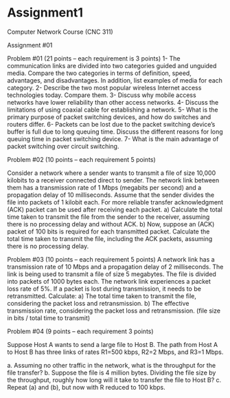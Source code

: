 # Assignment1
Computer Network Course (CNC 311)

Assignment #01

Problem #01 (21 points – each requirement is 3 points)
1- The communication links are divided into two categories guided and
unguided media. Compare the two categories in terms of definition, speed,
advantages, and disadvantages. In addition, list examples of media for each
category.
2- Describe the two most popular wireless Internet access technologies
today. Compare them.
3- Discuss why mobile access networks have lower reliability than other
access networks.
4- Discuss the limitations of using coaxial cable for establishing a network.
5- What is the primary purpose of packet switching devices, and how do
switches and routers differ.
6- Packets can be lost due to the packet switching device’s buffer is full due to
long queuing time. Discuss the different reasons for long queuing time in
packet switching device.
7- What is the main advantage of packet switching over circuit switching.

Problem #02 (10 points – each requirement 5 points)

Consider a network where a sender wants to transmit a file of size 10,000
kilobits to a receiver connected direct to sender. The network link between
them has a transmission rate of 1 Mbps (megabits per second) and a
propagation delay of 10 milliseconds. Assume that the sender divides the
file into packets of 1 kilobit each. For more reliable transfer
acknowledgment (ACK) packet can be used after receiving each packet.
a) Calculate the total time taken to transmit the file from the sender to the
receiver, assuming there is no processing delay and without ACK.
b) Now, suppose an (ACK) packet of 100 bits is required for each transmitted
packet. Calculate the total time taken to transmit the file, including the ACK
packets, assuming there is no processing delay.

Problem #03 (10 points – each requirement 5 points)
A network link has a transmission rate of 10 Mbps and a propagation
delay of 2 milliseconds. The link is being used to transmit a file of size
5 megabytes. The file is divided into packets of 1000 bytes each. The
network link experiences a packet loss rate of 5%. If a packet is lost
during transmission, it needs to be retransmitted.
Calculate:
a) The total time taken to transmit the file, considering the packet
loss and retransmission.
b) The effective transmission rate, considering the packet loss and
retransmission. (file size in bits / total time to transmit)

Problem #04 (9 points – each requirement 3 points)

Suppose Host A wants to send a large file to Host B. The path from
Host A to Host B has three links of rates R1=500 kbps, R2=2 Mbps, and
R3=1 Mbps.

a. Assuming no other traffic in the network, what is the throughput for
the file transfer?
b. Suppose the file is 4 million bytes. Dividing the file size by the
throughput, roughly how long will it take to transfer the file to Host
B?
c. Repeat (a) and (b), but now with R reduced to 100 kbps.
